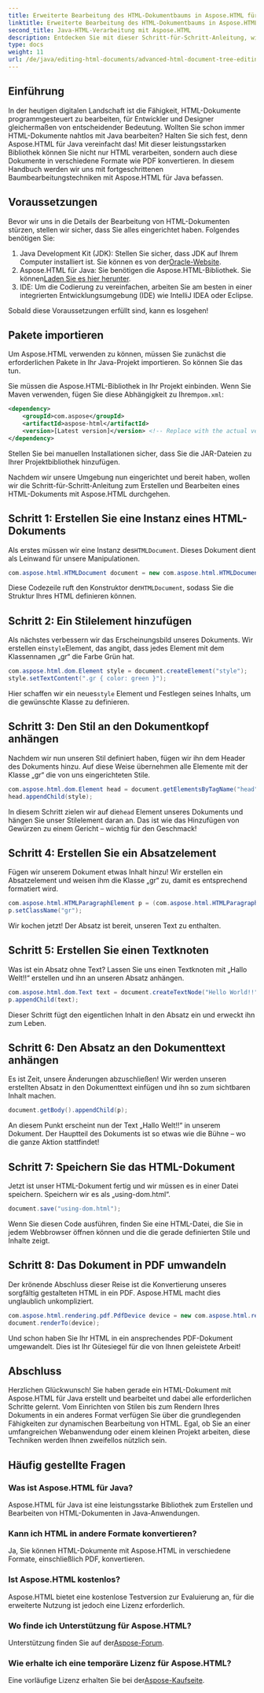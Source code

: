 ```yaml
---
title: Erweiterte Bearbeitung des HTML-Dokumentbaums in Aspose.HTML für Java
linktitle: Erweiterte Bearbeitung des HTML-Dokumentbaums in Aspose.HTML für Java
second_title: Java-HTML-Verarbeitung mit Aspose.HTML
description: Entdecken Sie mit dieser Schritt-für-Schritt-Anleitung, wie Sie HTML-Dokumente mit Aspose.HTML für Java bearbeiten, einschließlich der Erstellung von Stilen, Absätzen und der Konvertierung in PDF.
type: docs
weight: 11
url: /de/java/editing-html-documents/advanced-html-document-tree-editing/
---
```

## Einführung

In der heutigen digitalen Landschaft ist die Fähigkeit, HTML-Dokumente programmgesteuert zu bearbeiten, für Entwickler und Designer gleichermaßen von entscheidender Bedeutung. Wollten Sie schon immer HTML-Dokumente nahtlos mit Java bearbeiten? Halten Sie sich fest, denn Aspose.HTML für Java vereinfacht das! Mit dieser leistungsstarken Bibliothek können Sie nicht nur HTML verarbeiten, sondern auch diese Dokumente in verschiedene Formate wie PDF konvertieren. In diesem Handbuch werden wir uns mit fortgeschrittenen Baumbearbeitungstechniken mit Aspose.HTML für Java befassen.

## Voraussetzungen

Bevor wir uns in die Details der Bearbeitung von HTML-Dokumenten stürzen, stellen wir sicher, dass Sie alles eingerichtet haben. Folgendes benötigen Sie:
1.  Java Development Kit (JDK): Stellen Sie sicher, dass JDK auf Ihrem Computer installiert ist. Sie können es von der[Oracle-Website](https://www.oracle.com/java/technologies/javase-jdk11-downloads.html).
2.  Aspose.HTML für Java: Sie benötigen die Aspose.HTML-Bibliothek. Sie können[Laden Sie es hier herunter](https://releases.aspose.com/html/java/).
3. IDE: Um die Codierung zu vereinfachen, arbeiten Sie am besten in einer integrierten Entwicklungsumgebung (IDE) wie IntelliJ IDEA oder Eclipse.

Sobald diese Voraussetzungen erfüllt sind, kann es losgehen!

## Pakete importieren
Um Aspose.HTML verwenden zu können, müssen Sie zunächst die erforderlichen Pakete in Ihr Java-Projekt importieren. So können Sie das tun.

 Sie müssen die Aspose.HTML-Bibliothek in Ihr Projekt einbinden. Wenn Sie Maven verwenden, fügen Sie diese Abhängigkeit zu Ihrem`pom.xml`:

```xml
<dependency>
    <groupId>com.aspose</groupId>
    <artifactId>aspose-html</artifactId>
    <version>[Latest version]</version> <!-- Replace with the actual version -->
</dependency>
```

Stellen Sie bei manuellen Installationen sicher, dass Sie die JAR-Dateien zu Ihrer Projektbibliothek hinzufügen.

Nachdem wir unsere Umgebung nun eingerichtet und bereit haben, wollen wir die Schritt-für-Schritt-Anleitung zum Erstellen und Bearbeiten eines HTML-Dokuments mit Aspose.HTML durchgehen.

## Schritt 1: Erstellen Sie eine Instanz eines HTML-Dokuments

 Als erstes müssen wir eine Instanz des`HTMLDocument`. Dieses Dokument dient als Leinwand für unsere Manipulationen.

```java
com.aspose.html.HTMLDocument document = new com.aspose.html.HTMLDocument();
```

 Diese Codezeile ruft den Konstruktor der`HTMLDocument`, sodass Sie die Struktur Ihres HTML definieren können.

## Schritt 2: Ein Stilelement hinzufügen

 Als nächstes verbessern wir das Erscheinungsbild unseres Dokuments. Wir erstellen ein`style`Element, das angibt, dass jedes Element mit dem Klassennamen „gr“ die Farbe Grün hat.

```java
com.aspose.html.dom.Element style = document.createElement("style");
style.setTextContent(".gr { color: green }");
```

 Hier schaffen wir ein neues`style` Element und Festlegen seines Inhalts, um die gewünschte Klasse zu definieren.

## Schritt 3: Den Stil an den Dokumentkopf anhängen

Nachdem wir nun unseren Stil definiert haben, fügen wir ihn dem Header des Dokuments hinzu. Auf diese Weise übernehmen alle Elemente mit der Klasse „gr“ die von uns eingerichteten Stile.

```java
com.aspose.html.dom.Element head = document.getElementsByTagName("head").get_Item(0);
head.appendChild(style);
```

 In diesem Schritt zielen wir auf die`head` Element unseres Dokuments und hängen Sie unser Stilelement daran an. Das ist wie das Hinzufügen von Gewürzen zu einem Gericht – wichtig für den Geschmack!

## Schritt 4: Erstellen Sie ein Absatzelement

Fügen wir unserem Dokument etwas Inhalt hinzu! Wir erstellen ein Absatzelement und weisen ihm die Klasse „gr“ zu, damit es entsprechend formatiert wird.

```java
com.aspose.html.HTMLParagraphElement p = (com.aspose.html.HTMLParagraphElement) document.createElement("p");
p.setClassName("gr");
```

Wir kochen jetzt! Der Absatz ist bereit, unseren Text zu enthalten.

## Schritt 5: Erstellen Sie einen Textknoten

Was ist ein Absatz ohne Text? Lassen Sie uns einen Textknoten mit „Hallo Welt!!“ erstellen und ihn an unseren Absatz anhängen.

```java
com.aspose.html.dom.Text text = document.createTextNode("Hello World!!");
p.appendChild(text);
```

Dieser Schritt fügt den eigentlichen Inhalt in den Absatz ein und erweckt ihn zum Leben.

## Schritt 6: Den Absatz an den Dokumenttext anhängen

Es ist Zeit, unsere Änderungen abzuschließen! Wir werden unseren erstellten Absatz in den Dokumenttext einfügen und ihn so zum sichtbaren Inhalt machen.

```java
document.getBody().appendChild(p);
```

An diesem Punkt erscheint nun der Text „Hallo Welt!!“ in unserem Dokument. Der Hauptteil des Dokuments ist so etwas wie die Bühne – wo die ganze Aktion stattfindet!

## Schritt 7: Speichern Sie das HTML-Dokument

Jetzt ist unser HTML-Dokument fertig und wir müssen es in einer Datei speichern. Speichern wir es als „using-dom.html“.

```java
document.save("using-dom.html");
```

Wenn Sie diesen Code ausführen, finden Sie eine HTML-Datei, die Sie in jedem Webbrowser öffnen können und die die gerade definierten Stile und Inhalte zeigt.

## Schritt 8: Das Dokument in PDF umwandeln

Der krönende Abschluss dieser Reise ist die Konvertierung unseres sorgfältig gestalteten HTML in ein PDF. Aspose.HTML macht dies unglaublich unkompliziert.

```java
com.aspose.html.rendering.pdf.PdfDevice device = new com.aspose.html.rendering.pdf.PdfDevice("using-dom.pdf");
document.renderTo(device);
```

Und schon haben Sie Ihr HTML in ein ansprechendes PDF-Dokument umgewandelt. Dies ist Ihr Gütesiegel für die von Ihnen geleistete Arbeit!

## Abschluss
Herzlichen Glückwunsch! Sie haben gerade ein HTML-Dokument mit Aspose.HTML für Java erstellt und bearbeitet und dabei alle erforderlichen Schritte gelernt. Vom Einrichten von Stilen bis zum Rendern Ihres Dokuments in ein anderes Format verfügen Sie über die grundlegenden Fähigkeiten zur dynamischen Bearbeitung von HTML. Egal, ob Sie an einer umfangreichen Webanwendung oder einem kleinen Projekt arbeiten, diese Techniken werden Ihnen zweifellos nützlich sein.


## Häufig gestellte Fragen

### Was ist Aspose.HTML für Java?
Aspose.HTML für Java ist eine leistungsstarke Bibliothek zum Erstellen und Bearbeiten von HTML-Dokumenten in Java-Anwendungen.
### Kann ich HTML in andere Formate konvertieren?
Ja, Sie können HTML-Dokumente mit Aspose.HTML in verschiedene Formate, einschließlich PDF, konvertieren.
### Ist Aspose.HTML kostenlos?
Aspose.HTML bietet eine kostenlose Testversion zur Evaluierung an, für die erweiterte Nutzung ist jedoch eine Lizenz erforderlich.
### Wo finde ich Unterstützung für Aspose.HTML?
 Unterstützung finden Sie auf der[Aspose-Forum](https://forum.aspose.com/c/html/29).
### Wie erhalte ich eine temporäre Lizenz für Aspose.HTML?
 Eine vorläufige Lizenz erhalten Sie bei der[Aspose-Kaufseite](https://purchase.aspose.com/temporary-license/).